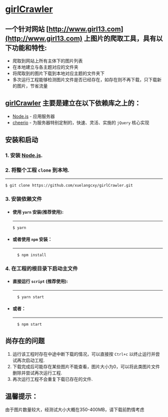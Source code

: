 # [girlCrawler](https://github.com/xuelangcxy/girlCrawler)

## 一个针对网站 [http://www.girl13.com](http://www.girl13.com) 上图片的爬取工具，具有以下功能和特性:

* 爬取到网站上所有主体下的图片列表
* 在本地建立与各主题对应的文件夹
* 将爬取到的图片下载到本地对应主题的文件夹下
* 多次运行工程能够检测图片文件是否已经存在，如存在则不再下载，只下载新的图片，节省流量

## [girlCrawler](https://github.com/xuelangcxy/girlCrawler) 主要是建立在以下依赖库之上的：

* [Node.js](http://nodejs.org/) - 应用服务器
* [cheerio](https://www.npmjs.com/package/cheerio) - 为服务器特别定制的，快速、灵活、实施的 `jQuery` 核心实现

## 安装和启动

### 1. 安装 [Node.js](http://nodejs.org/).
### 2. 将整个工程 `clone` 到本地.
--------------
	$ git clone https://github.com/xuelangcxy/girlCrawler.git
### 3. 安装依赖文件
* #### 使用 `yarn` 安装(推荐使用):
	--------------
	  $ yarn
* #### 或者使用 `npm` 安装：
	------------------------
		$ npm install
### 4. 在工程的根目录下启动主文件
* #### 直接运行 `script` (推荐使用):
	------------------------
		$ yarn start
* #### 或者：
	------------------------
		$ npm start

## 尚存在的问题

1. 运行该工程时存在中途中断下载的情况，可以直接按 `Ctrl+c` 以终止运行并尝试再次启动工程.
2. 下载完成后可能存在某些图片不能查看，图片大小为0，可以将此类图片文件删除并尝试再次运行工程.
3. 再次运行工程不会重复下载已存在的文件.

## 温馨提示：

由于图片数量较大，经测试大小大概在350-400MB，请下载前酌情考虑
